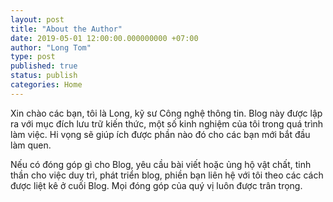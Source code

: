 ```yaml
---
layout: post
title: "About the Author"
date: 2019-05-01 12:00:00.000000000 +07:00
author: "Long Tom"
type: post
published: true
status: publish
categories: Home
---
```


Xin chào các bạn, tôi là Long, kỹ sư Công nghệ thông tin.
Blog này được lập ra với mục đích lưu trữ kiến thức, một số kinh nghiệm của tôi trong quá trình làm việc. Hi vọng sẽ giúp ích được phần nào đó cho các bạn mới bắt đầu làm quen.

Nếu có đóng góp gì cho Blog, yêu cầu bài viết hoặc ủng hộ vật chất, tinh thần cho việc duy trì, phát triển blog, phiền bạn liên hệ với tôi theo các cách được liệt kê ở cuối Blog. Mọi đóng góp của quý vị luôn được trân trọng.
